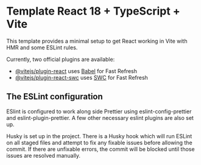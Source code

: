 # Template React 18 + TypeScript + Vite

This template provides a minimal setup to get React working in Vite with HMR and some ESLint rules.

Currently, two official plugins are available:

- [@vitejs/plugin-react](https://github.com/vitejs/vite-plugin-react/blob/main/packages/plugin-react/README.md) uses [Babel](https://babeljs.io/) for Fast Refresh
- [@vitejs/plugin-react-swc](https://github.com/vitejs/vite-plugin-react-swc) uses [SWC](https://swc.rs/) for Fast Refresh

## The ESLint configuration

ESlint is configured to work along side Prettier using eslint-config-prettier and eslint-plugin-prettier.
A few other necessary eslint plugins are also set up.

Husky is set up in the project. There is a Husky hook which will run ESLint on all staged files and attempt to fix any fixable issues before allowing the commit.
If there are unfixable errors, the commit will be blocked until those issues are resolved manually.
